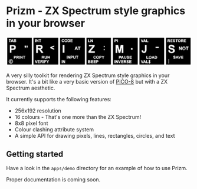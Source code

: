 # Prizm - ZX Spectrum style graphics in your browser

![PrizmJS](./logo.png)

A very silly toolkit for rendering ZX Spectrum style graphics in your browser. It's a bit like a very basic version of [PICO-8](https://www.lexaloffle.com/pico-8.php) but with a ZX Spectrum aesthetic.

It currently supports the following features:

- 256x192 resolution
- 16 colours - That's one more than the ZX Spectrum!
- 8x8 pixel font
- Colour clashing attribute system
- A simple API for drawing pixels, lines, rectangles, circles, and text

## Getting started

Have a look in the `apps/demo` directory for an example of how to use Prizm.

Proper documentation is coming soon.
